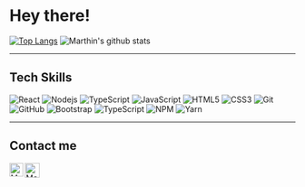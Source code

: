<h1>Hey there!</h1>

[![Top Langs](https://github-readme-stats.vercel.app/api/top-langs/?username=MarthinKorb&theme=tokyonight&layout=compact)](https://github.com/MarthinKorb/github-readme-stats)
![Marthin's github stats](https://github-readme-stats.vercel.app/api?username=MarthinKorb&show_icons=true&theme=tokyonight)

-------------------------------------------

## Tech Skills

![React](https://img.shields.io/badge/-React-black?style=flat-square&logo=react)
![Nodejs](https://img.shields.io/badge/NodeJs-339933.svg?logo=node.js&logoColor=white)
![TypeScript](https://img.shields.io/badge/-TypeScript-007ACC?style=flat-square&logo=typescript)
![JavaScript](https://img.shields.io/badge/-JavaScript-black?style=flat-square&logo=javascript)
![HTML5](https://img.shields.io/badge/-HTML5-E34F26?style=flat-square&logo=html5&logoColor=white)
![CSS3](https://img.shields.io/badge/-CSS3-1572B6?style=flat-square&logo=css3)
![Git](https://img.shields.io/badge/-Git-black?style=flat-square&logo=git)
![GitHub](https://img.shields.io/badge/-GitHub-181717?style=flat-square&logo=github)
![Bootstrap](https://img.shields.io/badge/-Bootstrap-563D7C?style=flat-square&logo=bootstrap)
![TypeScript](https://img.shields.io/badge/-TypeScript-007ACC?style=flat-square&logo=typescript)
![NPM](https://img.shields.io/badge/NPM-CB3837.svg?logo=npm)
![Yarn](https://img.shields.io/badge/Yarn-2C8EBB.svg?logo=yarn&logoColor=white)

--------------------------------------------------

## Contact me

<p style="justify-content:center width: 100%">
   <a href="https://www.linkedin.com/in/marthin-korb/">
    <img align="left" alt="Marthin Korb | Linkedin" width="24px" src="https://github.com/TheDudeThatCode/TheDudeThatCode/blob/master/Assets/Linkedin.svg" />
  </a> &nbsp;&nbsp;
  <a href="mailto:marthinkorb@gmail.com">
    <img align="left" alt="Marthin Korb | Gmail" width="26px" src="https://github.com/TheDudeThatCode/TheDudeThatCode/blob/master/Assets/Gmail.svg" />
  </a>
</p>
